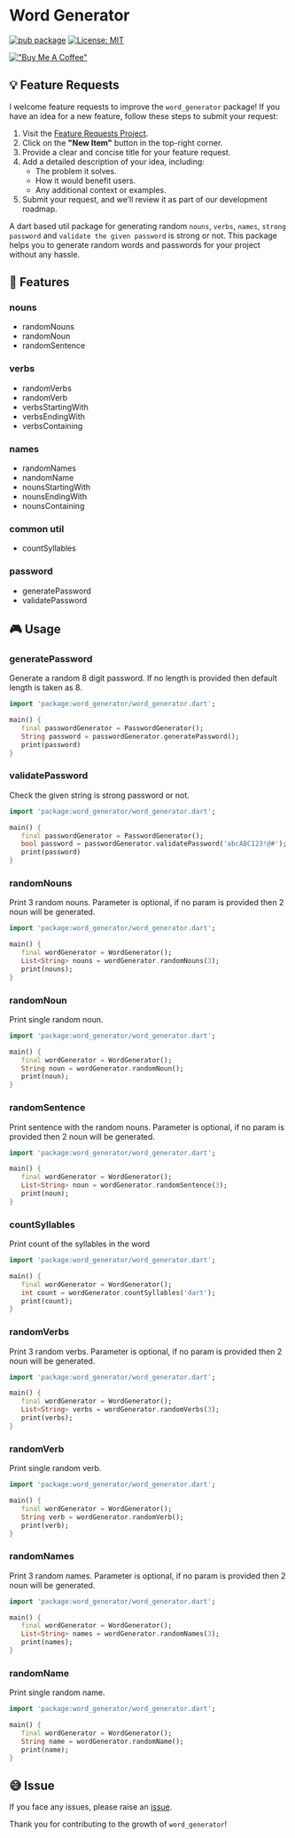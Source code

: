 # Word Generator

[![pub package][pub_badge]][pub_link]
[![License: MIT][license_badge]][license_link]

[!["Buy Me A Coffee"](https://www.buymeacoffee.com/assets/img/custom_images/orange_img.png)](https://www.buymeacoffee.com/kathirvel)

## 💡 Feature Requests

I welcome feature requests to improve the `word_generator` package! If you have an idea for a new feature, follow these steps to submit your request:

1. Visit the [Feature Requests Project](https://github.com/users/KathirvelChandrasekaran/projects/5/views/1).
2. Click on the **"New Item"** button in the top-right corner.
3. Provide a clear and concise title for your feature request.
4. Add a detailed description of your idea, including:
   - The problem it solves.
   - How it would benefit users.
   - Any additional context or examples.
5. Submit your request, and we’ll review it as part of our development roadmap.


A dart based util package for generating random `nouns`, `verbs`, `names`, `strong password` and `validate the given password` is strong or not. This package helps you to generate random words and passwords for your project without any hassle.

## 🚀 Features

### nouns

- randomNouns
- randomNoun
- randomSentence

### verbs

- randomVerbs
- randomVerb
- verbsStartingWith
- verbsEndingWith
- verbsContaining

### names

- randomNames
- nandomName
- nounsStartingWith
- nounsEndingWith
- nounsContaining

### common util

- countSyllables

### password

- generatePassword
- validatePassword

## 🎮 Usage

### generatePassword

Generate a random 8 digit password. If no length is provided then default length is taken as 8.

```dart
import 'package:word_generator/word_generator.dart';

main() {
   final passwordGenerator = PasswordGenerator();
   String password = passwordGenerator.generatePassword();
   print(password)
}
```

### validatePassword

Check the given string is strong password or not.

```dart
import 'package:word_generator/word_generator.dart';

main() {
   final passwordGenerator = PasswordGenerator();
   bool password = passwordGenerator.validatePassword('abcABC123!@#');
   print(password)
}
```

### randomNouns

Print 3 random nouns. Parameter is optional, if no param is provided then 2 noun will be generated.

```dart
import 'package:word_generator/word_generator.dart';

main() {
   final wordGenerator = WordGenerator();
   List<String> nouns = wordGenerator.randomNouns(3);
   print(nouns);
}
```

### randomNoun

Print single random noun.

```dart
import 'package:word_generator/word_generator.dart';

main() {
   final wordGenerator = WordGenerator();
   String noun = wordGenerator.randomNoun();
   print(noun);
}
```

### randomSentence

Print sentence with the random nouns. Parameter is optional, if no param is provided then 2 noun will be generated.

```dart
import 'package:word_generator/word_generator.dart';

main() {
   final wordGenerator = WordGenerator();
   List<String> noun = wordGenerator.randomSentence(3);
   print(noun);
}
```

### countSyllables

Print count of the syllables in the word

```dart
import 'package:word_generator/word_generator.dart';

main() {
   final wordGenerator = WordGenerator();
   int count = wordGenerator.countSyllables('dart');
   print(count);
}
```

### randomVerbs

Print 3 random verbs. Parameter is optional, if no param is provided then 2 noun will be generated.

```dart
import 'package:word_generator/word_generator.dart';

main() {
   final wordGenerator = WordGenerator();
   List<String> verbs = wordGenerator.randomVerbs(3);
   print(verbs);
}
```

### randomVerb

Print single random verb.

```dart
import 'package:word_generator/word_generator.dart';

main() {
   final wordGenerator = WordGenerator();
   String verb = wordGenerator.randomVerb();
   print(verb);
}
```

### randomNames

Print 3 random names. Parameter is optional, if no param is provided then 2 noun will be generated.

```dart
import 'package:word_generator/word_generator.dart';

main() {
   final wordGenerator = WordGenerator();
   List<String> names = wordGenerator.randomNames(3);
   print(names);
}
```

### randomName

Print single random name.

```dart
import 'package:word_generator/word_generator.dart';

main() {
   final wordGenerator = WordGenerator();
   String name = wordGenerator.randomName();
   print(name);
}
```

## 😅 Issue

If you face any issues, please raise an [issue](https://github.com/KathirvelChandrasekaran/word_generator/issues).

[license_link]: https://opensource.org/licenses/MIT
[license_badge]: https://img.shields.io/badge/license-MIT-blue.svg
[pub_badge]: https://img.shields.io/pub/v/word_generator.svg
[pub_link]: https://pub.dev/packages/word_generator

Thank you for contributing to the growth of `word_generator`!